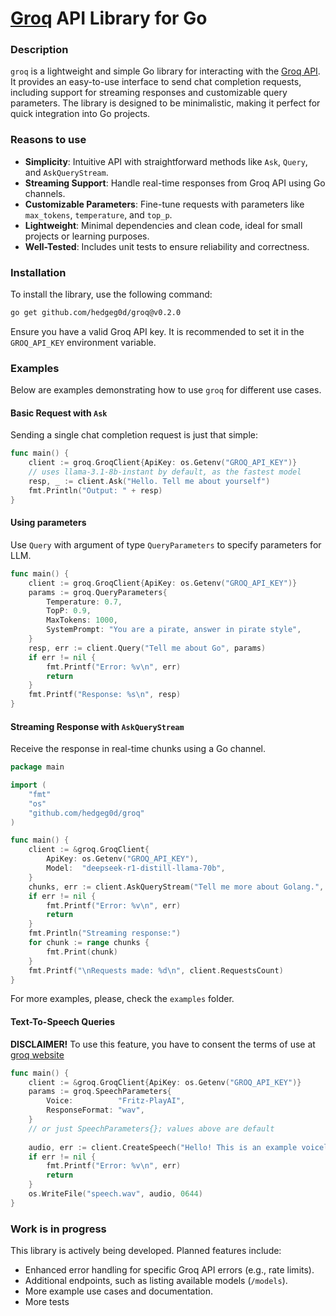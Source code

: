 
# [Groq](https://console.groq.com/home) API Library for Go

### Description

`groq` is a lightweight and simple Go library for interacting with the [Groq API](https://console.groq.com/docs/api-reference). It provides an easy-to-use interface to send chat completion requests, including support for streaming responses and customizable query parameters. The library is designed to be minimalistic, making it perfect for quick integration into Go projects.

### Reasons to use

-   **Simplicity**: Intuitive API with straightforward methods like `Ask`, `Query`, and `AskQueryStream`.
-   **Streaming Support**: Handle real-time responses from Groq API using Go channels.
-   **Customizable Parameters**: Fine-tune requests with parameters like `max_tokens`, `temperature`, and `top_p`.
-   **Lightweight**: Minimal dependencies and clean code, ideal for small projects or learning purposes.
-   **Well-Tested**: Includes unit tests to ensure reliability and correctness.

### Installation

To install the library, use the following command:

```bash
go get github.com/hedgeg0d/groq@v0.2.0
```

Ensure you have a valid Groq API key. It is recommended to set it in the `GROQ_API_KEY` environment variable.

### Examples

Below are examples demonstrating how to use `groq` for different use cases.

#### Basic Request with `Ask`

Sending a single chat completion request is just that simple:

```go
func main() {
	client := groq.GroqClient{ApiKey: os.Getenv("GROQ_API_KEY")}
	// uses llama-3.1-8b-instant by default, as the fastest model
	resp, _ := client.Ask("Hello. Tell me about yourself")
	fmt.Println("Output: " + resp)
}
```
#### Using parameters 
Use `Query` with argument of type `QueryParameters` to specify parameters for LLM.

```go
func main() {
    client := groq.GroqClient{ApiKey: os.Getenv("GROQ_API_KEY")}
    params := groq.QueryParameters{
    	Temperature: 0.7,
     	TopP: 0.9,
      	MaxTokens: 1000,
    	SystemPrompt: "You are a pirate, answer in pirate style",
    }
    resp, err := client.Query("Tell me about Go", params)
    if err != nil {
        fmt.Printf("Error: %v\n", err)
        return
    }
    fmt.Printf("Response: %s\n", resp)
}
```

#### Streaming Response with `AskQueryStream`

Receive the response in real-time chunks using a Go channel.

```go
package main

import (
    "fmt"
    "os"
    "github.com/hedgeg0d/groq"
)

func main() {
    client := &groq.GroqClient{
        ApiKey: os.Getenv("GROQ_API_KEY"),
        Model:  "deepseek-r1-distill-llama-70b",
    }
    chunks, err := client.AskQueryStream("Tell me more about Golang.", groq.QueryParameters{})
    if err != nil {
        fmt.Printf("Error: %v\n", err)
        return
    }
    fmt.Println("Streaming response:")
    for chunk := range chunks {
        fmt.Print(chunk)
    }
    fmt.Printf("\nRequests made: %d\n", client.RequestsCount)
}

```
For more examples, please, check the `examples` folder.

#### Text-To-Speech Queries 

**DISCLAIMER!** To use this feature, you have to consent the terms of use at [groq website](https://console.groq.com/playground?model=playai-tts)

```go
func main() {
    client := &groq.GroqClient{ApiKey: os.Getenv("GROQ_API_KEY")}
    params := groq.SpeechParameters{
        Voice:          "Fritz-PlayAI",
        ResponseFormat: "wav",
    }
    // or just SpeechParameters{}; values above are default
    
    audio, err := client.CreateSpeech("Hello! This is an example voiceline generated by AI.", params)
    if err != nil {
        fmt.Printf("Error: %v\n", err)
        return
    }
    os.WriteFile("speech.wav", audio, 0644)
}
```

### Work is in progress

This library is actively being developed. Planned features include:

-   Enhanced error handling for specific Groq API errors (e.g., rate limits).
-   Additional endpoints, such as listing available models (`/models`).
-   More example use cases and documentation.
-   More tests

